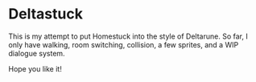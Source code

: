# Deltastuck

This is my attempt to put Homestuck into the style of Deltarune.
So far, I only have walking, room switching, collision, a few sprites, and a WIP dialogue system.

Hope you like it!
